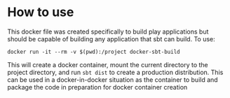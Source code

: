 
# How to use

This docker file was created specifically to build play applications but should be capable of building any application that sbt can build.  To use:

```
docker run -it --rm -v $(pwd):/project docker-sbt-build
```

This will create a docker container, mount the current directory to the project directory, and run `sbt dist` to create a production distribution.  This can be used in a docker-in-docker situation as the container to build and package the code in preparation for docker container creation

